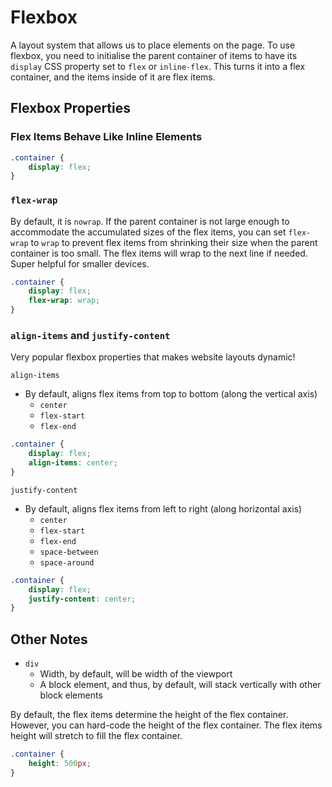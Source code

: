 # Flexbox
A layout system that allows us to place elements on the page. To use flexbox, you need to initialise the parent container of items to have its `display` CSS property set to `flex` or `inline-flex`. This turns it into a flex container, and the items inside of it are flex items.

## Flexbox Properties
### Flex Items Behave Like Inline Elements
```CSS
.container {
    display: flex;
}
```
### `flex-wrap`
By default, it is `nowrap`. If the parent container is not large enough to accommodate the accumulated sizes of the flex items, you can set `flex-wrap` to `wrap` to prevent flex items from shrinking their size when the parent container is too small. The flex items will wrap to the next line if needed. Super helpful for smaller devices.
```CSS
.container {
    display: flex;
    flex-wrap: wrap;
}
```

### `align-items` and `justify-content`
Very popular flexbox properties that makes website layouts dynamic!

`align-items`
- By default, aligns flex items from top to bottom (along the vertical axis)
    - `center`
    - `flex-start`
    - `flex-end`

```CSS
.container {
    display: flex;
    align-items: center;
}
```

`justify-content`
- By default, aligns flex items from left to right (along horizontal axis)
    - `center`
    - `flex-start`
    - `flex-end`
    - `space-between`
    - `space-around`

```CSS
.container {
    display: flex;
    justify-content: center;
}
```

## Other Notes
- `div`
    - Width, by default, will be width of the viewport
    - A block element, and thus, by default, will stack vertically with other block elements

By default, the flex items determine the height of the flex container. However, you can hard-code the height of the flex container. The flex items height will stretch to fill the flex container.
```CSS
.container {
    height: 500px;
}
```